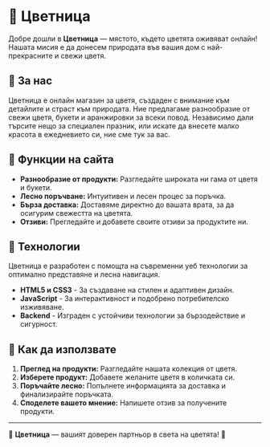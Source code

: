 # 🌸 Цветница

Добре дошли в **Цветница** — мястото, където цветята оживяват онлайн! Нашата мисия е да донесем природата във вашия дом с най-прекрасните и свежи цветя.

## 🌿 За нас

Цветница е онлайн магазин за цветя, създаден с внимание към детайлите и страст към природата. Ние предлагаме разнообразие от свежи цветя, букети и аранжировки за всеки повод. Независимо дали търсите нещо за специален празник, или искате да внесете малко красота в ежедневието си, ние сме тук за вас.

## 🌺 Функции на сайта

- **Разнообразие от продукти:** Разгледайте широката ни гама от цветя и букети.
- **Лесно поръчване:** Интуитивен и лесен процес за поръчка.
- **Бърза доставка:** Доставяме директно до вашата врата, за да осигурим свежестта на цветята.
- **Отзиви:** Прегледайте и добавете своите отзиви за продуктите ни.

## 🚀 Технологии

Цветница е разработен с помощта на съвременни уеб технологии за оптимално представяне и лесна навигация.

- **HTML5 и CSS3** - За създаване на стилен и адаптивен дизайн.
- **JavaScript** - За интерактивност и подобрено потребителско изживяване.
- **Backend** - Изграден с устойчиви технологии за бързодействие и сигурност.

## 🌷 Как да използвате

1. **Преглед на продукти:** Разгледайте нашата колекция от цветя.
2. **Изберете продукт:** Добавете желаните цветя в количката си.
3. **Поръчайте лесно:** Попълнете информацията за доставка и финализирайте поръчката.
4. **Споделете вашето мнение:** Напишете отзив за получените продукти.

---

🌸 **Цветница** — вашият доверен партньор в света на цветята! 🌸
